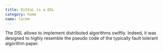 ```yaml
---
title: DiStaL is a DSL
category: home
name: lorem
---
```


The DSL allows to implement distributed algorithms swiftly. 
Indeed, it was designed to highly resemble the pseudo code of the typically fault tolerant algorithm paper.
